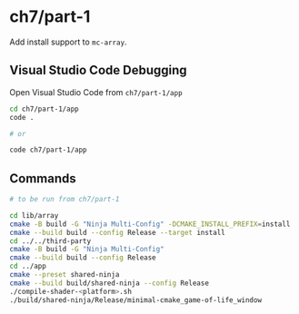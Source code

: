 # ch7/part-1

Add install support to `mc-array`.

## Visual Studio Code Debugging

Open Visual Studio Code from `ch7/part-1/app`

```bash
cd ch7/part-1/app
code .

# or

code ch7/part-1/app
```

## Commands

```bash
# to be run from ch7/part-1

cd lib/array
cmake -B build -G "Ninja Multi-Config" -DCMAKE_INSTALL_PREFIX=install
cmake --build build --config Release --target install
cd ../../third-party
cmake -B build -G "Ninja Multi-Config"
cmake --build build --config Release
cd ../app
cmake --preset shared-ninja
cmake --build build/shared-ninja --config Release
./compile-shader-<platform>.sh
./build/shared-ninja/Release/minimal-cmake_game-of-life_window
```

